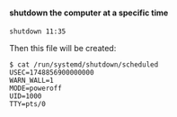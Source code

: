 #### shutdown the computer at a specific time

```
shutdown 11:35
```

Then this file will be created:
```
$ cat /run/systemd/shutdown/scheduled
USEC=1748856900000000
WARN_WALL=1
MODE=poweroff
UID=1000
TTY=pts/0
```
